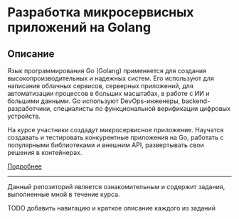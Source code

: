 # Разработка микросервисных приложений на Golang

## Описание
Язык программирования Go (Golang) применяется для создания высокопроизводительных и надежных систем. Его используют для написания облачных сервисов, серверных приложений, для автоматизации процессов в больших масштабах, в работе с ИИ и большими данными.
Go используют DevOps-инженеры, backend-разработчики, специалисты по функциональной верификации цифровых устройств.

На курсе участники создадут микросервисное приложение. Научатся создавать и тестировать конкурентные приложения на Go, работать с популярными библиотеками и внешним API, развертывать свои решения в контейнерах.

[Подробнее](https://careers.yadro.com/practical-courses/golang/)

---
Данный репозиторий является ознакомительным и содержит задания, выполненные мной в течение курса. 

TODO добавить навигацию и краткое описание каждого из заданий
